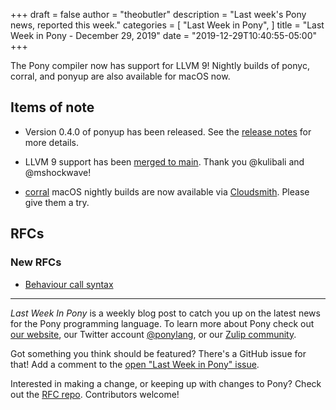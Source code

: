 +++
draft = false
author = "theobutler"
description = "Last week's Pony news, reported this week."
categories = [
    "Last Week in Pony",
]
title = "Last Week in Pony - December 29, 2019"
date = "2019-12-29T10:40:55-05:00"
+++

The Pony compiler now has support for LLVM 9! Nightly builds of ponyc, corral, and ponyup are also available for macOS now.
<!--more-->

## Items of note

- Version 0.4.0 of ponyup has been released. See the [release notes](https://github.com/ponylang/ponyup/releases/tag/0.4.0) for more details.

- LLVM 9 support has been [merged to main](https://github.com/ponylang/ponyc/pull/3320). Thank you @kulibali and @mshockwave!

- [corral](https://github.com/ponylang/corral) macOS nightly builds are now available via [Cloudsmith](https://cloudsmith.io/~ponylang/repos/nightlies/packages/). Please give them a try.

## RFCs

### New RFCs

- [Behaviour call syntax](https://github.com/ponylang/rfcs/pull/156)

---

_Last Week In Pony_ is a weekly blog post to catch you up on the latest news for the Pony programming language. To learn more about Pony check out [our website](https://ponylang.io), our Twitter account [@ponylang](https://twitter.com/ponylang), or our [Zulip community](https://ponylang.zulipchat.com).

Got something you think should be featured? There's a GitHub issue for that! Add a comment to the [open "Last Week in Pony" issue](https://github.com/ponylang/ponylang.github.io/issues?q=is%3Aissue+is%3Aopen+label%3Alast-week-in-pony).

Interested in making a change, or keeping up with changes to Pony? Check out the [RFC repo](https://github.com/ponylang/rfcs). Contributors welcome!

